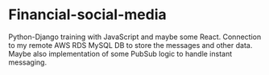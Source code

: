 # Financial-social-media
Python-Django training with JavaScript and maybe some React. Connection to my remote AWS RDS MySQL DB to store the messages and other data.
Maybe also implementation of some PubSub logic to handle instant messaging.
